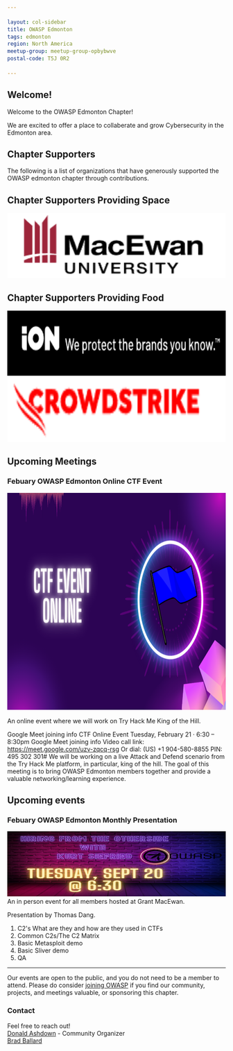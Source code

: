 ```yaml
---

layout: col-sidebar
title: OWASP Edmonton
tags: edmonton
region: North America
meetup-group: meetup-group-opbybwve
postal-code: T5J 0R2

---
```



Welcome!
-----------------

Welcome to the OWASP Edmonton Chapter!

We are excited to offer a place to collaberate and grow Cybersecurity in the Edmonton area.

<h2>Chapter Supporters</h2>
The following is a list of organizations that have generously supported the OWASP edmonton chapter through contributions.

<h2>Chapter Supporters Providing Space</h2>

<img src="assets/images/Grant MacEwan.png" width="600px" height="150px">

<h2>Chapter Supporters Providing Food</h2>

<img src="assets/images/IonUnited.png" width="600px" height="150px">
<img src="assets/images/CrowdStrike.png" width="600px" height="150px">

<h2>Upcoming Meetings</h2>
<h3> Febuary OWASP Edmonton Online CTF Event </h3>
<img src="assets/images/Edm Chapter.png" width="900px" height="500px">

An online event where we will work on Try Hack Me King of the Hill.

Google Meet joining info
CTF Online Event
Tuesday, February 21 · 6:30 – 8:30pm
Google Meet joining info
Video call link: https://meet.google.com/uzv-zqcq-rsg
Or dial: ‪(US) +1 904-580-8855‬ PIN: ‪495 302 301‬#
We will be working on a live Attack and Defend scenario from the Try Hack Me platform, in particular, king of the hill. The goal of this meeting is to bring OWASP Edmonton members together and provide a valuable networking/learning experience.


<h2>Upcoming events</h2>
<h3> Febuary OWASP Edmonton Monthly Presentation </h3>
<img src="assets/images/2.png" width="600px" height="150px">
An in person event for all members hosted at Grant MacEwan.

Presentation by Thomas Dang. 

1. C2's What are they and how are they used in CTFs 
2. Common C2s/The C2 Matrix
3. Basic Metasploit demo
4. Basic Sliver demo
5. QA

-----------------------------------------------------------------------------------------------------------------------------------
Our events are open to the public, and you do not need to be a member to attend. Please do consider [joining OWASP](https://owasp.org/membership/) if you find our community, projects, and meetings valuable, or sponsoring this chapter.

### Contact

Feel free to reach out! 
<br>[Donald Ashdown](mailto:donald.ashdown@owasp.org) - Community Organizer
<br>[Brad Ballard](mailto:brad.ballard@owasp.org)




